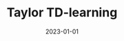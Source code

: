 ---
title: "Taylor TD-learning"
collection: publications
category: manuscripts
permalink: /publication/2023-01-01-taylor
excerpt: 'This paper introduces Taylor TD-learning, a new approach to temporal difference learning.'
date: 2023-01-01
venue: 'NeurIPS'
citation: 'Garibbo M, Robeyns M, Aitchison L. (2023). &quot;Taylor TD-learning.&quot; <i>NeurIPS</i>.'
--- 